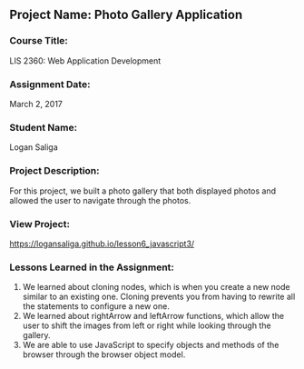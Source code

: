 ## Project Name:  Photo Gallery Application

### Course Title:
LIS 2360:  Web Application Development

### Assignment Date:  
March 2, 2017

### Student Name:  
Logan Saliga

### Project Description:
For this project, we built a photo gallery that both displayed photos and allowed the user to navigate through the photos.

### View Project:
https://logansaliga.github.io/lesson6_javascript3/

### Lessons Learned in the Assignment:
1. We learned about cloning nodes, which is when you create a new node similar to an existing one.  Cloning prevents you from having to rewrite all the statements to configure a new one.
2. We learned about rightArrow and leftArrow functions, which allow the user to shift the images from left or right while looking through the gallery.
3. We are able to use JavaScript to specify objects and methods of the browser through the browser object model.
